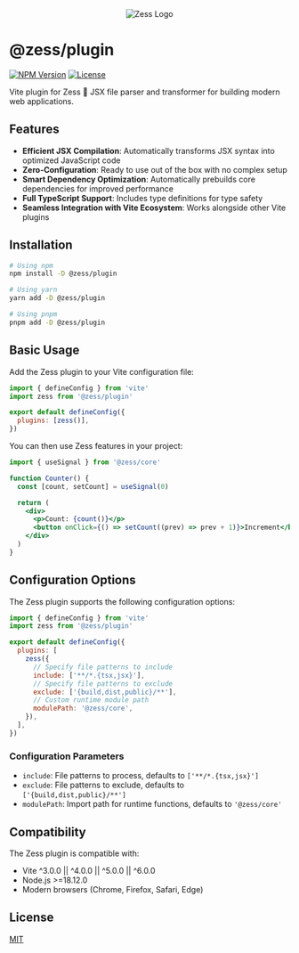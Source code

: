<div align="center">
  <picture>
    <img src="https://pic1.imgdb.cn/item/68c7c093c5157e1a8804fb52.svg" alt="Zess Logo">
  </picture>
</div>

# @zess/plugin

[![NPM Version](https://img.shields.io/npm/v/@zess/plugin.svg?style=flat-square&color=lightblue)](https://www.npmjs.com/package/@zess/plugin) [![License](https://img.shields.io/npm/l/@zess/plugin.svg?style=flat-square&color=lightblue)](https://github.com/rpsffx/zess/blob/main/LICENSE)

Vite plugin for Zess 🧩 JSX file parser and transformer for building modern web applications.

## Features

- **Efficient JSX Compilation**: Automatically transforms JSX syntax into optimized JavaScript code
- **Zero-Configuration**: Ready to use out of the box with no complex setup
- **Smart Dependency Optimization**: Automatically prebuilds core dependencies for improved performance
- **Full TypeScript Support**: Includes type definitions for type safety
- **Seamless Integration with Vite Ecosystem**: Works alongside other Vite plugins

## Installation

```bash
# Using npm
npm install -D @zess/plugin

# Using yarn
yarn add -D @zess/plugin

# Using pnpm
pnpm add -D @zess/plugin
```

## Basic Usage

Add the Zess plugin to your Vite configuration file:

```javascript
import { defineConfig } from 'vite'
import zess from '@zess/plugin'

export default defineConfig({
  plugins: [zess()],
})
```

You can then use Zess features in your project:

```jsx
import { useSignal } from '@zess/core'

function Counter() {
  const [count, setCount] = useSignal(0)

  return (
    <div>
      <p>Count: {count()}</p>
      <button onClick={() => setCount((prev) => prev + 1)}>Increment</button>
    </div>
  )
}
```

## Configuration Options

The Zess plugin supports the following configuration options:

```javascript
import { defineConfig } from 'vite'
import zess from '@zess/plugin'

export default defineConfig({
  plugins: [
    zess({
      // Specify file patterns to include
      include: ['**/*.{tsx,jsx}'],
      // Specify file patterns to exclude
      exclude: ['{build,dist,public}/**'],
      // Custom runtime module path
      modulePath: '@zess/core',
    }),
  ],
})
```

### Configuration Parameters

- `include`: File patterns to process, defaults to `['**/*.{tsx,jsx}']`
- `exclude`: File patterns to exclude, defaults to `['{build,dist,public}/**']`
- `modulePath`: Import path for runtime functions, defaults to `'@zess/core'`

## Compatibility

The Zess plugin is compatible with:

- Vite ^3.0.0 || ^4.0.0 || ^5.0.0 || ^6.0.0
- Node.js >=18.12.0
- Modern browsers (Chrome, Firefox, Safari, Edge)

## License

[MIT](https://github.com/rpsffx/zess/blob/main/LICENSE)
